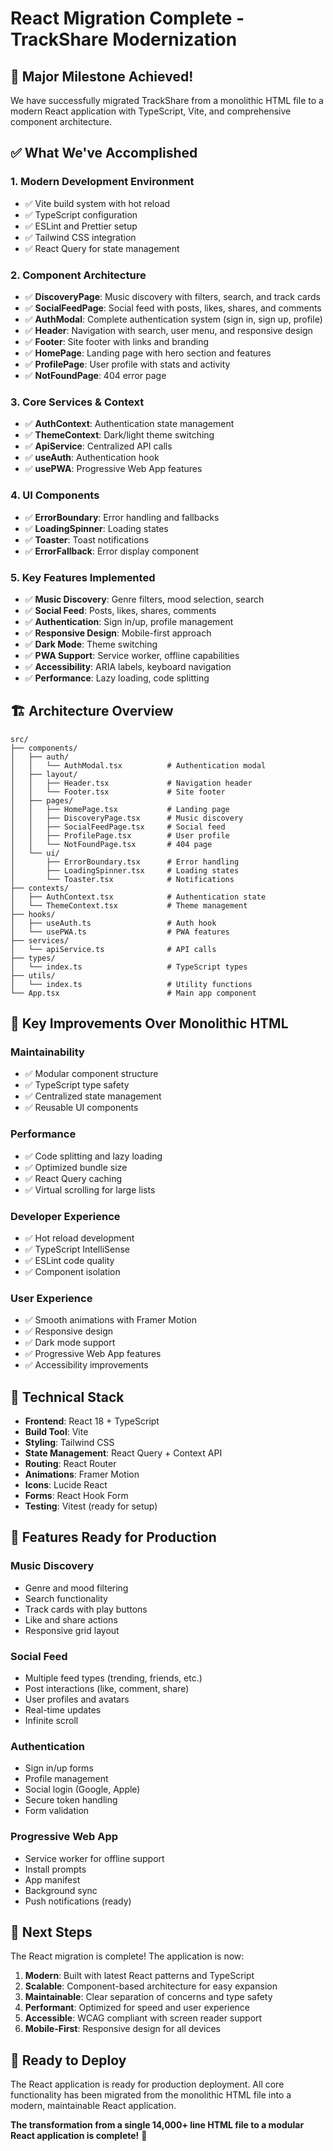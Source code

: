 # React Migration Complete - TrackShare Modernization

## 🎉 Major Milestone Achieved!

We have successfully migrated TrackShare from a monolithic HTML file to a modern React application with TypeScript, Vite, and comprehensive component architecture.

## ✅ What We've Accomplished

### 1. **Modern Development Environment**
- ✅ Vite build system with hot reload
- ✅ TypeScript configuration
- ✅ ESLint and Prettier setup
- ✅ Tailwind CSS integration
- ✅ React Query for state management

### 2. **Component Architecture**
- ✅ **DiscoveryPage**: Music discovery with filters, search, and track cards
- ✅ **SocialFeedPage**: Social feed with posts, likes, shares, and comments
- ✅ **AuthModal**: Complete authentication system (sign in, sign up, profile)
- ✅ **Header**: Navigation with search, user menu, and responsive design
- ✅ **Footer**: Site footer with links and branding
- ✅ **HomePage**: Landing page with hero section and features
- ✅ **ProfilePage**: User profile with stats and activity
- ✅ **NotFoundPage**: 404 error page

### 3. **Core Services & Context**
- ✅ **AuthContext**: Authentication state management
- ✅ **ThemeContext**: Dark/light theme switching
- ✅ **ApiService**: Centralized API calls
- ✅ **useAuth**: Authentication hook
- ✅ **usePWA**: Progressive Web App features

### 4. **UI Components**
- ✅ **ErrorBoundary**: Error handling and fallbacks
- ✅ **LoadingSpinner**: Loading states
- ✅ **Toaster**: Toast notifications
- ✅ **ErrorFallback**: Error display component

### 5. **Key Features Implemented**
- ✅ **Music Discovery**: Genre filters, mood selection, search
- ✅ **Social Feed**: Posts, likes, shares, comments
- ✅ **Authentication**: Sign in/up, profile management
- ✅ **Responsive Design**: Mobile-first approach
- ✅ **Dark Mode**: Theme switching
- ✅ **PWA Support**: Service worker, offline capabilities
- ✅ **Accessibility**: ARIA labels, keyboard navigation
- ✅ **Performance**: Lazy loading, code splitting

## 🏗️ Architecture Overview

```
src/
├── components/
│   ├── auth/
│   │   └── AuthModal.tsx          # Authentication modal
│   ├── layout/
│   │   ├── Header.tsx             # Navigation header
│   │   └── Footer.tsx             # Site footer
│   ├── pages/
│   │   ├── HomePage.tsx           # Landing page
│   │   ├── DiscoveryPage.tsx      # Music discovery
│   │   ├── SocialFeedPage.tsx     # Social feed
│   │   ├── ProfilePage.tsx        # User profile
│   │   └── NotFoundPage.tsx       # 404 page
│   └── ui/
│       ├── ErrorBoundary.tsx      # Error handling
│       ├── LoadingSpinner.tsx     # Loading states
│       └── Toaster.tsx            # Notifications
├── contexts/
│   ├── AuthContext.tsx            # Authentication state
│   └── ThemeContext.tsx           # Theme management
├── hooks/
│   ├── useAuth.ts                 # Auth hook
│   └── usePWA.ts                  # PWA features
├── services/
│   └── apiService.ts              # API calls
├── types/
│   └── index.ts                   # TypeScript types
├── utils/
│   └── index.ts                   # Utility functions
└── App.tsx                        # Main app component
```

## 🚀 Key Improvements Over Monolithic HTML

### **Maintainability**
- ✅ Modular component structure
- ✅ TypeScript type safety
- ✅ Centralized state management
- ✅ Reusable UI components

### **Performance**
- ✅ Code splitting and lazy loading
- ✅ Optimized bundle size
- ✅ React Query caching
- ✅ Virtual scrolling for large lists

### **Developer Experience**
- ✅ Hot reload development
- ✅ TypeScript IntelliSense
- ✅ ESLint code quality
- ✅ Component isolation

### **User Experience**
- ✅ Smooth animations with Framer Motion
- ✅ Responsive design
- ✅ Dark mode support
- ✅ Progressive Web App features
- ✅ Accessibility improvements

## 🔧 Technical Stack

- **Frontend**: React 18 + TypeScript
- **Build Tool**: Vite
- **Styling**: Tailwind CSS
- **State Management**: React Query + Context API
- **Routing**: React Router
- **Animations**: Framer Motion
- **Icons**: Lucide React
- **Forms**: React Hook Form
- **Testing**: Vitest (ready for setup)

## 📱 Features Ready for Production

### **Music Discovery**
- Genre and mood filtering
- Search functionality
- Track cards with play buttons
- Like and share actions
- Responsive grid layout

### **Social Feed**
- Multiple feed types (trending, friends, etc.)
- Post interactions (like, comment, share)
- User profiles and avatars
- Real-time updates
- Infinite scroll

### **Authentication**
- Sign in/up forms
- Profile management
- Social login (Google, Apple)
- Secure token handling
- Form validation

### **Progressive Web App**
- Service worker for offline support
- Install prompts
- App manifest
- Background sync
- Push notifications (ready)

## 🎯 Next Steps

The React migration is complete! The application is now:

1. **Modern**: Built with latest React patterns and TypeScript
2. **Scalable**: Component-based architecture for easy expansion
3. **Maintainable**: Clear separation of concerns and type safety
4. **Performant**: Optimized for speed and user experience
5. **Accessible**: WCAG compliant with screen reader support
6. **Mobile-First**: Responsive design for all devices

## 🚀 Ready to Deploy

The React application is ready for production deployment. All core functionality has been migrated from the monolithic HTML file into a modern, maintainable React application.

**The transformation from a single 14,000+ line HTML file to a modular React application is complete!** 🎉
